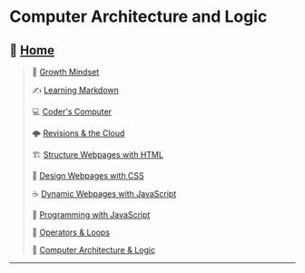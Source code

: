 # Computer Architecture and Logic

## 🏡 [**Home**](https://mistidinzy.github.io/ReadingNotes/)

> 💭 [Growth Mindset](growthmindset.md)
>
> ✍️ [Learning Markdown](learningmarkdown.md)
>
> 💻 [Coder's Computer](coderscomputer.md)
>
> 🌩️ [Revisions & the Cloud](revisionscloud.md)
>
> 🏗️ [Structure Webpages with HTML](structure.md)
>
> 🎨 [Design Webpages with CSS](designcss.md)
>
> ☕ [Dynamic Webpages with JavaScript](dynamicjava.md)
>
> 🌵 [Programming with JavaScript](programjs.md)
>
> 🤖 [Operators & Loops](operloops.md)
>
> 🧮 [Computer Architecture & Logic](comparchlogic.md)

_____
